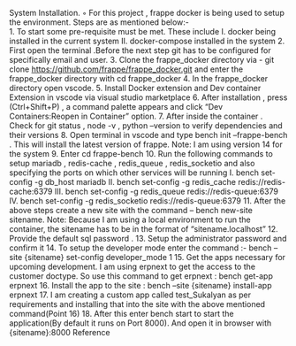  System Installation.
        ◦ For this project , frappe docker is being used to setup the environment. Steps are as mentioned below:-          
            1. To start some pre-requisite must be met. These include 
                I. docker being installed in the current system
                II. docker-compose installed in the system
            2. First open the terminal .Before the next step git has to be configured for specifically email and user.
            3. Clone the frappe_docker directory via - git clone https://github.com/frappe/frappe_docker.git and enter the frappe_docker  directory with cd frappe_docker
            4. In the frappe_docker directory open vscode.
            5. Install Docker extension and Dev container Extension in vscode via visual studio marketplace
            6. After installation , press (Ctrl+Shift+P) , a command palette appears and click “Dev Containers:Reopen in Container” option.
            7. After inside the container . Check for git status , node -v , python –version  to verify dependencies and their versions
            8. Open terminal in vscode and type bench init –frappe-bench . This will install the latest version of frappe.
               Note: I am using version 14 for the system
            9. Enter cd frappe-bench
            10. Run the following commands to setup mariadb , redis-cache , redis_queue , redis_socketio and also specifying the ports on which other services will be running
                I. bench set-config -g db_host mariadb
                II. bench set-config -g redis_cache redis://redis-cache:6379
                III. bench set-config -g redis_queue redis://redis-queue:6379
                IV. bench set-config -g redis_socketio redis://redis-queue:6379
            11. After the above steps create a new site with the command – bench new-site sitename.
               Note: Because I am using a local environment to run the container, the sitename has to be in the format of “sitename.localhost” 
            12. Provide the default sql password . 
            13. Setup the administrator password and confirm it
            14. To setup the developer mode enter the command :- bench –site {sitename} set-config developer_mode 1
            15. Get the apps necessary for upcoming development. I am using erpnext to get the access to the customer doctype. So use this command to get erpnext : bench get-app erpnext
            16. Install the app to the site : bench –site {sitename} install-app erpnext
            17. I am creating a custom app called test_Sukalyan as per requirements and installing that into the site with the above mentioned command(Point 16)
            18. After this enter bench start to start the application(By default it runs on Port 8000). And open it in browser with {sitename}:8000
                   Reference
